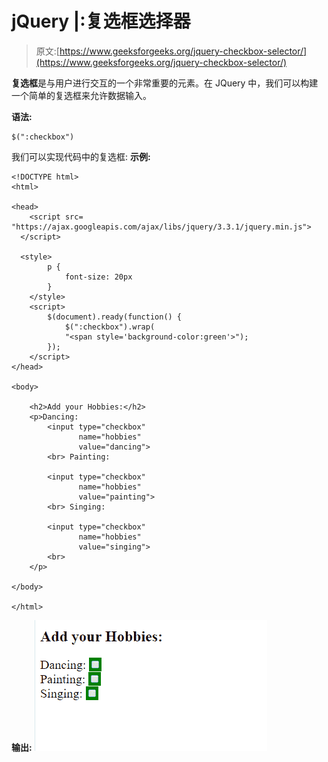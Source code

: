 # jQuery |:复选框选择器

> 原文:[https://www.geeksforgeeks.org/jquery-checkbox-selector/](https://www.geeksforgeeks.org/jquery-checkbox-selector/)

**复选框**是与用户进行交互的一个非常重要的元素。在 JQuery 中，我们可以构建一个简单的复选框来允许数据输入。

**语法:**

```
$(":checkbox")
```

我们可以实现代码中的复选框:
**示例:**

```
<!DOCTYPE html>
<html>

<head>
    <script src=
"https://ajax.googleapis.com/ajax/libs/jquery/3.3.1/jquery.min.js">
  </script>

  <style>
        p {
            font-size: 20px
        }
    </style>
    <script>
        $(document).ready(function() {
            $(":checkbox").wrap(
            "<span style='background-color:green'>");
        });
    </script>
</head>

<body>

    <h2>Add your Hobbies:</h2>
    <p>Dancing:
        <input type="checkbox"
               name="hobbies" 
               value="dancing">
        <br> Painting:

        <input type="checkbox"
               name="hobbies"
               value="painting">
        <br> Singing:

        <input type="checkbox"
               name="hobbies" 
               value="singing">
        <br>
    </p>

</body>

</html>
```

**输出:**
![](img/bcf00f2ef06e058c0d6e7988f7993b0c.png)